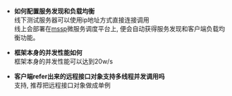 - **如何配置服务发现和负载均衡**  
线下测试服务器可以使用ip地址方式直接连接调用  
线上会部署在[mssp](http://git.sogou-inc.com/mssp/mssp)微服务调度平台上, 便会自动获得服务发现和客户端负载均衡功能。

- **框架本身的并发性能如何**  
框架本身的并发性能可以达到20w/s

- **客户端refer出来的远程接口对象支持多线程并发调用吗**  
支持, 推荐把远程接口对象做成单例
